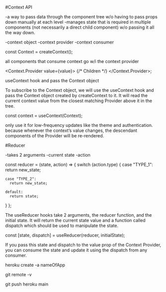 #Context API


-a way to pass data through the component tree w/o having to pass props down manually at each level
-manages state that is required in multiple components (not necessarily a direct child component) w/o passing it all the way down.

-context object
-context provider
-context consumer

const Context = createContext();

all components that consume context go w/i the context provider

<Context.Provider value={value}>
  {/* Children */}
</Context.Provider>;

useContext hook and pass the Context object 

To subscribe to the Context object, we will use the useContext hook and pass the Context object created by createContext to it. It will read the current context value from the closest matching Provider above it in the tree.

const context = useContext(Context);

only use it for low-frequency updates like the theme and authentication. because whenever the context’s value changes, the descendant components of the Provider will be re-rendered.

#Reducer

-takes 2 arguments
-current state
-action

const reducer = (state, action) => {
  switch (action.type) {
    case "TYPE_1":
      return new_state;

    case "TYPE_2":
      return new_state;

    default:
      return state;
  }
};


The useReducer hooks take 2 arguments, the reducer function, and the initial state. It will return the current state value and a function called dispatch which should be used to manipulate the state.


const [state, dispatch] = useReducer(reducer, initialState);


If you pass this state and dispatch to the value prop of the Context Provider, you can consume the state and update it using the dispatch from any consumer.

heroku create -a nameOfApp

git remote -v



git push heroku main